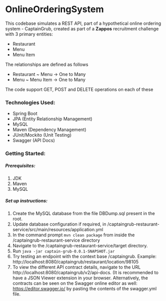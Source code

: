 # OnlineOrderingSystem

This codebase simulates a REST API, part of a hypothetical online ordering system - CaptainGrub, created as part of a __Zappos__ recruitment challenge with 3 primary entities:
* Restaurant
* Menu
* Menu Item

The relationships are defined as follows
* Restaurant ~ Menu -> One to Many
* Menu ~ Menu Item -> One to Many

The code support GET, POST and DELETE operations on each of these

### Technologies Used:
* Spring Boot
* JPA (Entity Relationship Management)
* MySQL
* Maven (Dependency Management)
* JUnit/Mockito (Unit Testing)
* Swagger (API Docs)

### Getting Started:
##### Prerequisites:
1. JDK
1. Maven
1. MySQL

##### Set up instructions:
1. Create the MySQL database from the file DBDump.sql present in the root.
1. Update database configuration if required, in /captaingrub-restaurant-service/src/main/resources/application.yml
1. In the command prompt `mvn clean package` from inside the /captaingrub-restaurant-service directory
1. Navigate to the /captaingrub-restaurant-service/target directory.
1. Run `java -jar captain-grub-0.0.1-SNAPSHOT.jar`
1. Try testing an endpoint with the context base /captaingrub. Example: http://localhost:8080/captaingrub/restaurant/location/98105
1. To view the different API contract details, navigate to the URL http://localhost:8080/captaingrub/v2/api-docs. (It is recommended to have a JSON Viewer extension in your browser. Alternatively, the contracts can be seen on the Swagger online editor as well: https://editor.swagger.io/ by pasting the contents of the swagger.yml file.

